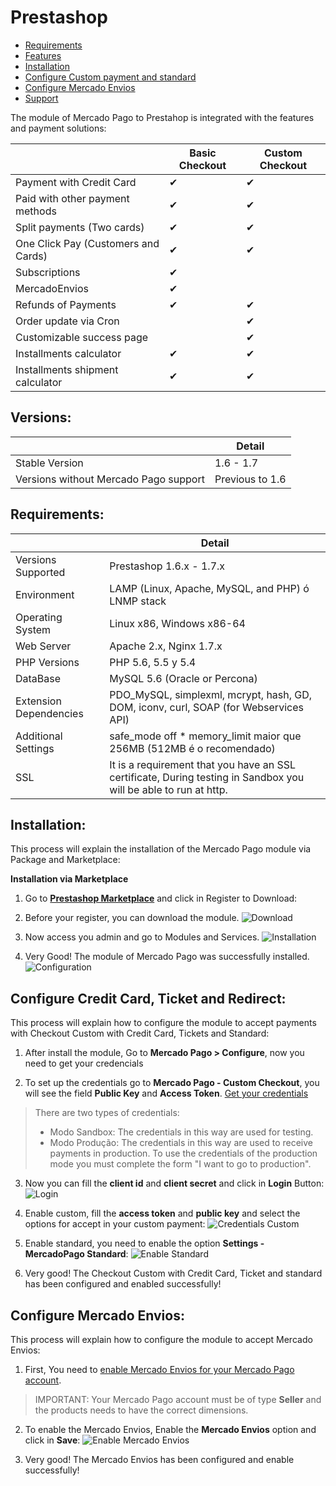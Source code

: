 # Prestashop 

* [Requirements](#Requirements)
* [Features](#Features)
* [Installation](#Installation)
* [Configure Custom payment and standard](#Configure-Credit-Card-and-Ticket-Standard)
* [Configure Mercado Envios](#Configure-Mercado-Envios)
* [Support](#Support)

The module of Mercado Pago to Prestahop is integrated with the features and payment solutions:

|                                     	| Basic Checkout 	| Custom Checkout 	|
|-------------------------------------	|----------------	|-----------------	|
| Payment with Credit Card            	| ✔              	| ✔               	|
| Paid with other payment methods     	| ✔              	| ✔               	|
| Split payments (Two cards)          	| ✔              	| ✔               	|
| One Click Pay (Customers and Cards) 	| ✔              	| ✔               	|
| Subscriptions                       	| ✔              	|                 	|
| MercadoEnvios                       	| ✔              	|                 	|
| Refunds of Payments                 	| ✔              	| ✔               	|
| Order update via Cron               	|                	| ✔               	|
| Customizable success page           	|                	| ✔               	|
| Installments calculator             	| ✔              	| ✔               	|
| Installments shipment calculator    	| ✔              	| ✔               	|

<a name="Versions"></a>
## Versions:

|                            | Detail
|----------------------------|------------------------------------------------------------------------------------------------|
| Stable Version             | 1.6 - 1.7    
| Versions without Mercado Pago support | Previous to 1.6


<a name="Requirements"></a>
## Requirements: ##

|                            | Detail                                                                                         |
|----------------------------|------------------------------------------------------------------------------------------------|
| Versions Supported         | Prestashop 1.6.x - 1.7.x                                                                       |
| Environment                | LAMP (Linux, Apache, MySQL, and PHP) ó LNMP stack                                              |
| Operating System           | Linux x86, Windows x86-64                                                                      |
| Web Server                 | Apache 2.x,  Nginx 1.7.x                                                                       |
| PHP Versions               | PHP 5.6, 5.5 y 5.4                                                                             |
| DataBase                   | MySQL 5.6 (Oracle or Percona)                                                                  |
| Extension Dependencies     | PDO_MySQL, simplexml, mcrypt, hash, GD, DOM, iconv, curl, SOAP (for Webservices API)           |
| Additional Settings        | safe_mode off * memory_limit maior que 256MB (512MB é o recomendado)                           |
| SSL                        | It is a requirement that you have an SSL certificate, During testing in Sandbox you will be able to run at http.|
 
<a name="Installation"></a>
## Installation: ##

This process will explain the installation of the Mercado Pago module via Package and Marketplace:

**Installation via Marketplace**

1. Go to **[Prestashop Marketplace](https://addons.prestashop.com/en/payment-card-wallet/23962-mercado-pago.html/)** and click in Register to Download:
2. Before your register, you can download the module.
![Download](/images/prestashop-download.gif)

3. Now access you admin and go to Modules and Services.
![Installation](/images/prestashop-installation.gif)

4. Very Good! The module of Mercado Pago was successfully installed.
![Configuration](/images/prestashop-installation_success.png)

<a name="Configure-Credit-Card-and-Ticket-Standard"></a>
## Configure Credit Card, Ticket and Redirect: ##

This process will explain how to configure the module to accept payments with Checkout Custom with Credit Card, Tickets and Standard:

1. After install the module, Go to **Mercado Pago > Configure**, now you need to get your credencials

2. To set up the credentials go to **Mercado Pago - Custom Checkout**, you will see the field **Public Key** and **Access Token**. [Get your credentials](https://www.mercadopago.com/mla/account/credentials?type=basic)  

> There are two types of credentials:
> * Modo Sandbox: The credentials in this way are used for testing.
> * Modo Produção: The credentials in this way are used to receive payments in production. To use the credentials of the production mode you must complete the form "I want to go to production".

3. Now you can fill the **client id** and **client secret** and click in **Login** Button:
![Login](/images/prestashop-credentials_1.gif)

4. Enable custom, fill the **access token** and **public key** and select the options for accept in your custom payment:
![Credentials Custom](/images/prestashop-credentials_2.gif)

5. Enable standard, you need to enable the option **Settings - MercadoPago Standard**:
![Enable Standard](/images/prestashop-standard.gif)

6. Very good! The Checkout Custom with Credit Card, Ticket and standard has been configured and enabled successfully!

<a name="Configure-Mercado-Envios"></a>
## Configure Mercado Envios: ##

This process will explain how to configure the module to accept Mercado Envios:

1. First, You need to [enable Mercado Envios for your Mercado Pago account](http://shipping.mercadopago.com.ar/optin/doOptin).

> 	IMPORTANT: Your Mercado Pago account must be of type **Seller** and the products needs to have the correct dimensions.

2. To enable the Mercado Envios, Enable the **Mercado Envios** option and click in **Save**:
![Enable Mercado Envios](/images/prestashop-mercadoenvios_settings.gif)

3. Very good! The Mercado Envios has been configured and enable successfully!

